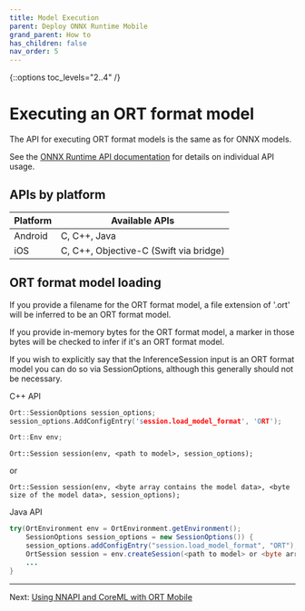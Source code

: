 ```yaml
---
title: Model Execution
parent: Deploy ONNX Runtime Mobile
grand_parent: How to
has_children: false
nav_order: 5
---
```

{::options toc_levels="2..4" /}

# Executing an ORT format model

The API for executing ORT format models is the same as for ONNX models.

See the [ONNX Runtime API documentation](../../reference/api) for details on individual API usage.

## APIs by platform


| Platform | Available APIs |
|----------|----------------|
| Android | C, C++, Java |
| iOS | C, C++, Objective-C (Swift via bridge) |

## ORT format model loading

If you provide a filename for the ORT format model, a file extension of '.ort' will be inferred to be an ORT format model.

If you provide in-memory bytes for the ORT format model, a marker in those bytes will be checked to infer if it's an ORT format model.

If you wish to explicitly say that the InferenceSession input is an ORT format model you can do so via SessionOptions, although this generally should not be necessary.

C++ API
```c++
Ort::SessionOptions session_options;
session_options.AddConfigEntry('session.load_model_format', 'ORT');

Ort::Env env;
```
```
Ort::Session session(env, <path to model>, session_options);
```
or
```
Ort::Session session(env, <byte array contains the model data>, <byte size of the model data>, session_options);
```

Java API
```java
try(OrtEnvironment env = OrtEnvironment.getEnvironment();
    SessionOptions session_options = new SessionOptions()) {
    session_options.addConfigEntry("session.load_model_format", "ORT");
    OrtSession session = env.createSession(<path to model> or <byte array contains the model data>, session_options);
    ...
}
```

------

Next: [Using NNAPI and CoreML with ORT Mobile](using-nnapi-coreml-with-ort-mobile)
